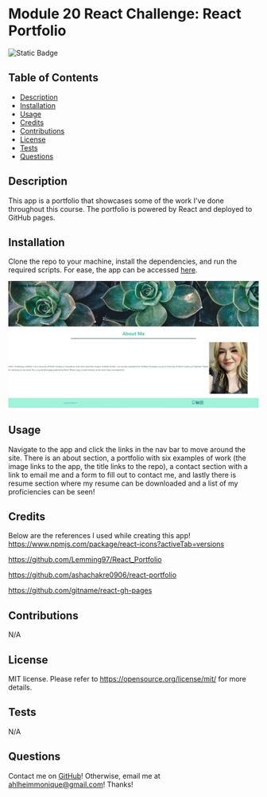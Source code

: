 # Module 20 React Challenge: React Portfolio
![Static Badge](https://img.shields.io/badge/license-MIT-pink)

## Table of Contents
- [Description](#Description)
- [Installation](#Installation)
- [Usage](#Usage)
- [Credits](#Credits)
- [Contributions](#Contributions)
- [License](#License)
- [Tests](#Tests)
- [Questions](#Questions)

## Description
This app is a portfolio that showcases some of the work I've done throughout this course. The portfolio is powered by React and deployed to GitHub pages.

## Installation
Clone the repo to your machine, install the dependencies, and run the required scripts. For ease, the app can be accessed [here](https://mahlheim.github.io/crispy-waffle/).

![screengrab](./src/assets/images/about-me.PNG)

## Usage
Navigate to the app and click the links in the nav bar to move around the site. There is an about section, a portfolio with six examples of work (the image links to the app, the title links to the repo), a contact section with a link to email me and a form to fill out to contact me, and lastly there is resume section where my resume can be downloaded and a list of my proficiencies can be seen!

## Credits
Below are the references I used while creating this app!
<br>
https://www.npmjs.com/package/react-icons?activeTab=versions

https://github.com/Lemming97/React_Portfolio

https://github.com/ashachakre0906/react-portfolio

https://github.com/gitname/react-gh-pages

## Contributions
N/A

## License
MIT license.
Please refer to https://opensource.org/license/mit/ for more details.

## Tests
N/A

## Questions
Contact me on [GitHub](https://github.com/mahlheim)!
Otherwise, email me at ahlheimmonique@gmail.com! Thanks!

